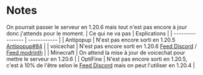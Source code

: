 # Notes
On pourrait passer le serveur en 1.20.6 mais tout n'est pas encore à jour donc j'attends pour le moment.
| Ce qui ne va pas | Explications |
| ---------------- | ------------ |
| Antipopup        | N'est pas encore sorti en 1.20.5 [Antipopup#84](https://github.com/KaspianDev/AntiPopup/issues/84#issuecomment-2081418532) |
| voicechat        | N'est pas encore sorti en 1.20.6 [Feed Discord](https://discord.com/channels/854659575324344340/854661863924563999) / [Feed modrinth](https://modrinth.com/plugin/simple-voice-chat/versions#all-versions) |
| Minecraft        | On attend la mise à jour de voicechat pour mettre le serveur en 1.20.6 |
| OptiFine         | N'est pas encore sorti en 1.20.5, c'est à 10% de l'être selon le [Feed Discord](https://discord.com/channels/423430686880301056/471762249476734977) mais on peut l'utiliser en 1.20.4 |
